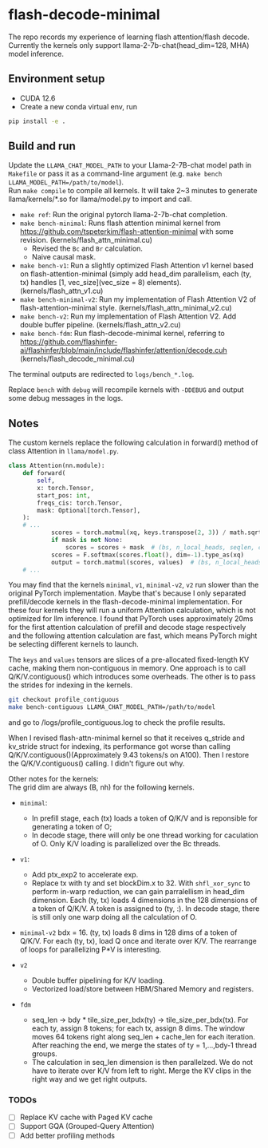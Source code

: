 # flash-decode-minimal
The repo records my experience of learning flash attention/flash decode.
Currently the kernels only support llama-2-7b-chat(head_dim=128, MHA) model inference.

## Environment setup
- CUDA 12.6
- Create a new conda virtual env, run 
```bash
pip install -e .
```
## Build and run
Update the `LLAMA_CHAT_MODEL_PATH` to your Llama-2-7B-chat model path in `Makefile` or pass it as a command-line argument (e.g. `make bench LLAMA_MODEL_PATH=/path/to/model`).  
Run `make compile` to compile all kernels. It will take 2~3 minutes to generate llama/kernels/*.so for llama/model.py to import and call.
- `make ref`: Run the original pytorch llama-2-7b-chat completion.
- `make bench-minimal`: Runs flash attention minimal kernel from https://github.com/tspeterkim/flash-attention-minimal with some revision. (kernels/flash_attn_minimal.cu)
    + Revised the `Bc` and `Br` calculation.
    + Naive causal mask.
- `make bench-v1`: Run a slightly optimized Flash Attention v1 kernel based on flash-attention-minimal (simply add head_dim parallelism, each (ty, tx) handles [1, vec_size](vec_size = 8) elements). (kernels/flash_attn_v1.cu)
- `make bench-minimal-v2`: Run my implementation of Flash Attention V2 of flash-attention-minimal style. (kernels/flash_attn_minimal_v2.cu)
- `make bench-v2`: Run my implementation of Flash Attention V2. Add double buffer pipeline. (kernels/flash_attn_v2.cu)
- `make bench-fdm`: Run flash-decode-minimal kernel, referring to https://github.com/flashinfer-ai/flashinfer/blob/main/include/flashinfer/attention/decode.cuh (kernels/flash_decode_minimal.cu)

The terminal outputs are redirected to `logs/bench_*.log`.

Replace `bench` with `debug` will recompile kernels with `-DDEBUG` and output some debug messages in the logs.

## Notes

The custom kernels replace the following calculation in forward() method of class Attention in `llama/model.py`. 
```python
class Attention(nn.module):
    def forward(
        self,
        x: torch.Tensor,
        start_pos: int,
        freqs_cis: torch.Tensor,
        mask: Optional[torch.Tensor],
    ):
    # ... 
            scores = torch.matmul(xq, keys.transpose(2, 3)) / math.sqrt(self.head_dim)
            if mask is not None:
                scores = scores + mask  # (bs, n_local_heads, seqlen, cache_len + seqlen)
            scores = F.softmax(scores.float(), dim=-1).type_as(xq)
            output = torch.matmul(scores, values)  # (bs, n_local_heads, seqlen, head_dim)
    # ...
```

You may find that the kernels `minimal`, `v1`, `minimal-v2`, `v2` run slower than the original PyTorch implementation. Maybe that's because I only separated prefill/decode kernels in the flash-decode-minimal implementation. For these four kernels they will run a uniform Attention calculation, which is not optimized for llm inference. I found that PyTorch uses approximately 20ms for the first attention calculation of prefill and decode stage respectively and the following attention calculation are fast, which means PyTorch might be selecting different kernels to launch.

The `keys` and `values` tensors are slices of a pre-allocated fixed-length KV cache, making them non-contiguous in memory. One approach is to call Q/K/V.contiguous() which introduces some overheads. The other is to pass the strides for indexing in the kernels.
```bash
git checkout profile_contiguous
make bench-contiguous LLAMA_CHAT_MODEL_PATH=/path/to/model
```
and go to /logs/profile_contiguous.log to check the profile results.

When I revised flash-attn-minimal kernel so that it receives q_stride and kv_stride struct for indexing, its performance got worse than calling Q/K/V.contiguous()(Approximately 9.43 tokens/s on A100). Then I restore the Q/K/V.contiguous() calling. I didn't figure out why.

Other notes for the kernels:  
The grid dim are always (B, nh) for the following kernels.
- `minimal`: 
    + In prefill stage, each (tx) loads a token of Q/K/V and is reponsible for generating a token of O; 
    + In decode stage, there will only be one thread working for caculation of O. Only K/V loading is parallelized over the Bc threads.

- `v1`:
    + Add ptx_exp2 to accelerate exp.
    + Replace tx with ty and set blockDim.x to 32. With `shfl_xor_sync` to perform in-warp reduction, we can gain parralellism in head_dim dimension. Each (ty, tx) loads 4 dimensions in the 128 dimensions of a token of Q/K/V. A token is assigned to (ty, :). In decode stage, there is still only one warp doing all the calculation of O.

- `minimal-v2`
    bdx = 16. (ty, tx) loads 8 dims in 128 dims of a token of Q/K/V. For each (ty, tx), load Q once and iterate over K/V. The rearrange of loops for parallelizing P*V is interesting.

- `v2`
    - Double buffer pipelining for K/V loading.
    - Vectorized load/store between HBM/Shared Memory and registers.

- `fdm`
    - seq_len -> bdy * tile_size_per_bdx(ty) -> tile_size_per_bdx(tx). For each ty, assign 8 tokens; for each tx, assign 8 dims. The window moves 64 tokens right along seq_len + cache_len for each iteration. After reaching the end, we merge the states of ty = 1,...,bdy-1 thread groups.
    - The calculation in seq_len dimension is then parallelzed. We do not have to iterate over K/V from left to right. Merge the KV clips in the right way and we get right outputs.


### TODOs

- [ ] Replace KV cache with Paged KV cache
- [ ] Support GQA (Grouped-Query Attention)
- [ ] Add better profiling methods